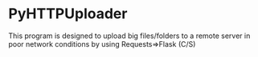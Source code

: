 # PyHTTPUploader
This program is designed to upload big files/folders to a remote server in poor network conditions by using Requests=>Flask (C/S)
